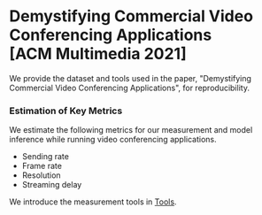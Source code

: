 # Demystifying Commercial Video Conferencing Applications<br/>[ACM Multimedia 2021]

We provide the dataset and tools used in the paper, "Demystifying Commercial Video Conferencing Applications", for reproducibility.

### Estimation of Key Metrics

We estimate the following metrics for our measurement and model inference while running video conferencing applications.
- Sending rate
- Frame rate
- Resolution
- Streaming delay

We introduce the measurement tools in [Tools](https://github.com/Insoo-Lee/Demystifying-Commercial-Video-Conferencing-Applications/tree/main/Tools). 
